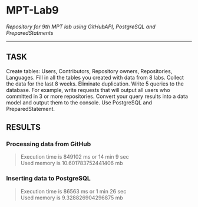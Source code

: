# MPT-Lab9


*Repository for 9th  MPT lab using GitHubAPI, PostgreSQL and PreparedStatments*

***

## TASK
<p>Create tables: Users, Contributors, Repository owners, Repositories, Languages. Fill in all the tables you created with data from 8 labs. Collect the data for the last 8 weeks. Eliminate duplication. Write 5 queries to the database. For example, write requests that will output all users who committed in 3 or more repositories. Convert your query results into a data model and output them to the console. Use PostgreSQL and PreparedStatement.</p>

## RESULTS
### Processing data from GitHub
> Execution time is 849102 ms or 14 min 9 sec<br/>Used memory is 10.601783752441406 mb
### Inserting data to PostgreSQL
> Execution time is 86563 ms or 1 min 26 sec<br/>Used memory is 9.328826904296875 mb
